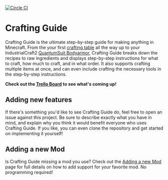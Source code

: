 [![Circle CI](https://circleci.com/gh/andrewminer/crafting-guide.svg?style=svg)](https://circleci.com/gh/andrewminer/crafting-guide)

# Crafting Guide

Crafting Guide is the ultimate step-by-step guide for making anything in Minecraft. From the your first [crafting table](http://crafting-guide.com/item/crafting_table) all the way up to your IndustrialCraft2 [QuantumSuit Bodyarmor](http://crafting-guide.com/item/quantumsuit_bodyarmor), Crafting Guide breaks down the recipes to raw ingredients and displays step-by-step instructions for what to craft, how much to craft, and in what order.  It also supports crafting multiple items at once, and can even include crafting the necessary tools in the step-by-step instructions.

**Check out the [Trello Board](https://trello.com/b/s9N0aTYd/crafting-guide) to see what's coming up!**

## Adding new features

If there's something you'd like to see Crafting Guide do, feel free to open an issue against this project. Be sure to describe exactly what you have in mind, and explain why you think it would benefit everyone who uses Crafting Guide.  If you like, you can even clone the repository and get started on implementing it yourself!

## Adding a new Mod

Is Crafting Guide missing a mod you use?  Check out the [Adding a new Mod](https://github.com/andrewminer/crafting-guide/wiki/Adding-support-for-a-new-Mod) page for full details on how to add support for your favorite mod.  No programming required!
